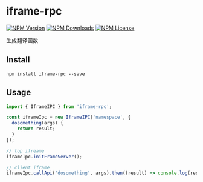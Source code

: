 iframe-rpc
==========

[![NPM Version][npm-image]][npm-url]
[![NPM Downloads][downloads-image]][npm-url]
[![NPM License][license-image]][npm-url]

生成翻译函数

## Install
```
npm install iframe-rpc --save
```

## Usage

```typescript
import { IframeIPC } from 'iframe-rpc';

const iframeIpc = new IframeIPC('namespace', {
  dosomething(args) {
    return result;
  }
});

// top ifreame
iframeIpc.initFrameServer();

// client iframe
iframeIpc.callApi('dosomething', args).then((result) => console.log(result));
```


[npm-image]: https://img.shields.io/npm/v/iframe-rpc.svg
[downloads-image]: https://img.shields.io/npm/dm/iframe-rpc.svg
[npm-url]: https://www.npmjs.org/package/iframe-rpc
[license-image]: https://img.shields.io/npm/l/iframe-rpc.svg

